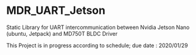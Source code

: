 # MDR_UART_Jetson
Static Library for UART intercommunication between Nvidia Jetson Nano (ubuntu, Jetpack) and MD750T BLDC Driver

This Project is in progress according to schedule; due date : 2020/01/29
